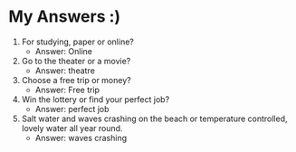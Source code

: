 # My Answers :)
1.  For studying, paper or online?
    - Answer: Online
2. Go to the theater or a movie?
    - Answer: theatre
3. Choose a free trip or money?
    - Answer: Free trip
4. Win the lottery or find your perfect job?
    - Answer: perfect job
5. Salt water and waves crashing on the beach or temperature controlled, lovely water all year round.
    - Answer: waves crashing 
